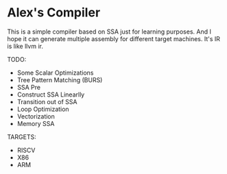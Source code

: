 # Alex's Compiler

This is a simple compiler based on SSA just for learning purposes.
And I hope it can generate multiple assembly for different target machines.
It's IR is like llvm ir.

TODO:
* Some Scalar Optimizations
* Tree Pattern Matching (BURS)
* SSA Pre
* Construct SSA Linearlly
* Transition out of SSA
* Loop Optimization
* Vectorization
* Memory SSA

TARGETS:
* RISCV
* X86
* ARM


